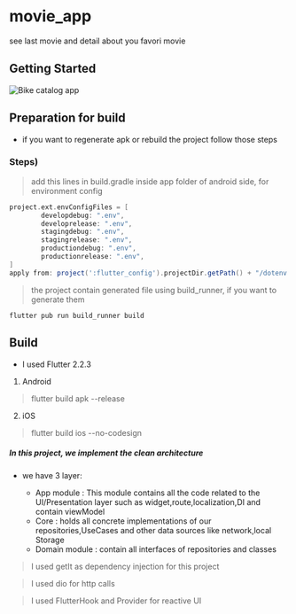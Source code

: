# movie_app

see last movie and detail about you favori movie

## Getting Started

<img src="https://github.com/liodali/MovieApp/blob/main/movies.gif?raw=true" alt="Bike catalog app"><br>

## Preparation for build 
* if you want to regenerate apk or rebuild the project
 follow those steps
  
### Steps)
> add this lines in build.gradle inside app folder of android side, for environment config
```groovy
project.ext.envConfigFiles = [
        developdebug: ".env",
        developrelease: ".env",
        stagingdebug: ".env",
        stagingrelease: ".env",
        productiondebug: ".env",
        productionrelease: ".env",
]
apply from: project(':flutter_config').projectDir.getPath() + "/dotenv.gradle"

```
> the project contain generated file using build_runner, if you want to generate them
```shell
flutter pub run build_runner build
```

## Build
* I used Flutter 2.2.3
1) Android
> flutter build apk --release
2) iOS
> flutter build ios --no-codesign


##### In this project, we implement the  clean architecture
* we have 3 layer:

    * <srong>App module </string>  : This module contains all  the code related to the UI/Presentation layer such as widget,route,localization,DI  and contain viewModel
    * <srong>Core</string> : holds all concrete implementations of our repositories,UseCases and other data sources like  network,local Storage
    * <srong>Domain module </string>  : contain all interfaces of repositories  and  classes



> I used getIt as dependency injection for this project

> I used dio for http calls

> I used FlutterHook and Provider for reactive UI
